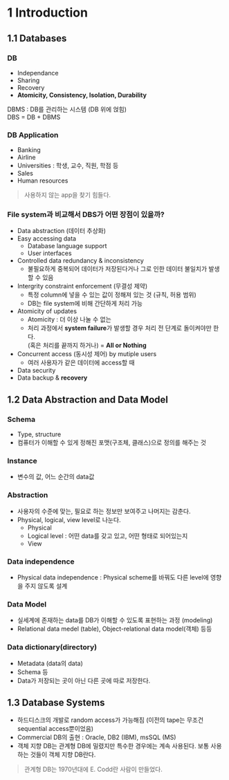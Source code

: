 # 1 Introduction

## 1.1 Databases

### DB

- Independance
- Sharing
- Recovery
- **Atomicity, Consistency, Isolation, Durability**

DBMS : DB를 관리하는 시스템 (DB 위에 얹힘)<br>
DBS = DB + DBMS

### DB Application
- Banking
- Airline
- Universities : 학생, 교수, 직원, 학점 등
- Sales
- Human resources
> 사용하지 않는 app을 찾기 힘들다.

### File system과 비교해서 DBS가 어떤 장점이 있을까?

- Data abstraction (데이터 추상화)
- Easy accessing data
  - Database language support
  - User interfaces
- Controlled data redundancy & inconsistency
  - 불필요하게 중복되어 데이터가 저장된다거나 그로 인한 데이터 불일치가 발생할 수 있음
- Intergrity constraint enforcement (무결성 제약)
  - 특정 column에 넣을 수 있는 값이 정해져 있는 것 (규칙, 허용 범위)
  - DB는 file system에 비해 간단하게 처리 가능
- Atomicity of updates
  - Atomicity : 더 이상 나눌 수 없는
  - 처리 과정에서 **system failure**가 발생할 경우 처리 전 단계로 돌이켜야만 한다.<br>(혹은 처리를 끝까지 하거나) = **All or Nothing**
- Concurrent access (동시성 제어) by mutiple users
  - 여러 사용자가 같은 데이터에 access할 때
- Data security
- Data backup & **recovery**

## 1.2 Data Abstraction and Data Model

### Schema

- Type, structure
- 컴퓨터가 이해할 수 있게 정해진 포맷(구조체, 클래스)으로 정의를 해주는 것

### Instance
- 변수의 값, 어느 순간의 data값

### Abstraction

- 사용자의 수준에 맞는, 필요로 하는 정보만 보여주고 나머지는 감춘다.
- Physical, logical, view level로 나눈다.
	- Physical
	- Logical level : 어떤 data를 갖고 있고, 어떤 형태로 되어있는지
	- View

### Data independence

- Physical data independence : Physical scheme를 바꿔도 다른 level에 영향을 주지 않도록 설계

### Data Model
- 실세계에 존재하는 data를 DB가 이해할 수 있도록 표현하는 과정 (modeling)
- Relational data medel (table), Object-relational data model(객체) 등등

### Data dictionary(directory)
- Metadata (data의 data)
- Schema 등
- Data가 저장되는 곳이 아닌 다른 곳에 따로 저장한다.

## 1.3 Database Systems

- 하드디스크의 개발로 random access가 가능해짐 (이전의 tape는 무조건 sequential access뿐이었음)
- Commercial DB의 출현 : Oracle, DB2 (IBM), msSQL (MS)
- 객체 지향 DB는 관계형 DB에 밀렸지만 특수한 경우에는 계속 사용된다. 보통 사용하는 것들이 객체 지향 DB란다.

> 관계형 DB는 1970년대에 E. Codd란 사람이 만들었다.